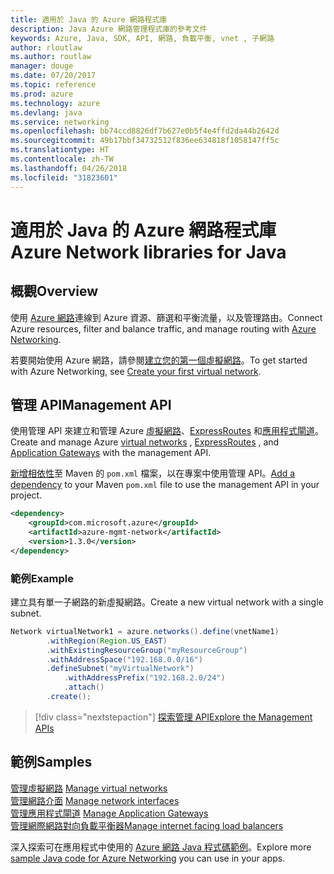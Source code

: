 ```yaml
---
title: 適用於 Java 的 Azure 網路程式庫
description: Java Azure 網路管理程式庫的參考文件
keywords: Azure, Java, SDK, API, 網路, 負載平衡, vnet , 子網路
author: rloutlaw
ms.author: routlaw
manager: douge
ms.date: 07/20/2017
ms.topic: reference
ms.prod: azure
ms.technology: azure
ms.devlang: java
ms.service: networking
ms.openlocfilehash: bb74ccd8826df7b627e0b5f4e4ffd2da44b2642d
ms.sourcegitcommit: 49b17bbf34732512f836ee634818f1058147ff5c
ms.translationtype: HT
ms.contentlocale: zh-TW
ms.lasthandoff: 04/26/2018
ms.locfileid: "31823601"
---
```

# <a name="azure-network-libraries-for-java"></a><span data-ttu-id="87056-104">適用於 Java 的 Azure 網路程式庫</span><span class="sxs-lookup"><span data-stu-id="87056-104">Azure Network libraries for Java</span></span>

## <a name="overview"></a><span data-ttu-id="87056-105">概觀</span><span class="sxs-lookup"><span data-stu-id="87056-105">Overview</span></span>

<span data-ttu-id="87056-106">使用 [Azure 網路](/azure/networking/networking-overview)連線到 Azure 資源、篩選和平衡流量，以及管理路由。</span><span class="sxs-lookup"><span data-stu-id="87056-106">Connect Azure resources, filter and balance traffic, and manage routing with [Azure Networking](/azure/networking/networking-overview).</span></span>

<span data-ttu-id="87056-107">若要開始使用 Azure 網路，請參閱[建立您的第一個虛擬網路](/azure/virtual-network/virtual-network-get-started-vnet-subnet)。</span><span class="sxs-lookup"><span data-stu-id="87056-107">To get started with Azure Networking, see [Create your first virtual network](/azure/virtual-network/virtual-network-get-started-vnet-subnet).</span></span>

## <a name="management-api"></a><span data-ttu-id="87056-108">管理 API</span><span class="sxs-lookup"><span data-stu-id="87056-108">Management API</span></span>

<span data-ttu-id="87056-109">使用管理 API 來建立和管理 Azure [虛擬網路](/azure/virtual-network/virtual-networks-overview)、[ExpressRoutes](/azure/expressroute/) 和[應用程式閘道](/azure/application-gateway/)。</span><span class="sxs-lookup"><span data-stu-id="87056-109">Create and manage Azure [virtual networks](/azure/virtual-network/virtual-networks-overview) , [ExpressRoutes](/azure/expressroute/) , and [Application Gateways](/azure/application-gateway/) with the management API.</span></span>

<span data-ttu-id="87056-110">[新增相依性](https://maven.apache.org/guides/getting-started/index.html#How_do_I_use_external_dependencies)至 Maven 的 `pom.xml` 檔案，以在專案中使用管理 API。</span><span class="sxs-lookup"><span data-stu-id="87056-110">[Add a dependency](https://maven.apache.org/guides/getting-started/index.html#How_do_I_use_external_dependencies) to your Maven `pom.xml` file to use the management API in your project.</span></span>  

```XML
<dependency>
    <groupId>com.microsoft.azure</groupId>
    <artifactId>azure-mgmt-network</artifactId>
    <version>1.3.0</version>
</dependency>
```   

### <a name="example"></a><span data-ttu-id="87056-111">範例</span><span class="sxs-lookup"><span data-stu-id="87056-111">Example</span></span>

<span data-ttu-id="87056-112">建立具有單一子網路的新虛擬網路。</span><span class="sxs-lookup"><span data-stu-id="87056-112">Create a new virtual network with a single subnet.</span></span>

```java
Network virtualNetwork1 = azure.networks().define(vnetName1)
        .withRegion(Region.US_EAST)
        .withExistingResourceGroup("myResourceGroup")
        .withAddressSpace("192.168.0.0/16")
        .defineSubnet("myVirtualNetwork")
            .withAddressPrefix("192.168.2.0/24")
            .attach()
        .create();
```

> [!div class="nextstepaction"]
> [<span data-ttu-id="87056-113">探索管理 API</span><span class="sxs-lookup"><span data-stu-id="87056-113">Explore the Management APIs</span></span>](/java/api/overview/azure/networking/management)

## <a name="samples"></a><span data-ttu-id="87056-114">範例</span><span class="sxs-lookup"><span data-stu-id="87056-114">Samples</span></span>

<span data-ttu-id="87056-115">[管理虛擬網路](https://github.com/Azure-Samples/network-java-manage-virtual-network) </span><span class="sxs-lookup"><span data-stu-id="87056-115">[Manage virtual networks](https://github.com/Azure-Samples/network-java-manage-virtual-network) </span></span>  
<span data-ttu-id="87056-116">[管理網路介面](https://github.com/Azure-Samples/network-java-manage-network-interface) </span><span class="sxs-lookup"><span data-stu-id="87056-116">[Manage network interfaces](https://github.com/Azure-Samples/network-java-manage-network-interface) </span></span>  
<span data-ttu-id="87056-117">[管理應用程式閘道](https://github.com/Azure-Samples/application-gateway-java-manage-simple-application-gateways) </span><span class="sxs-lookup"><span data-stu-id="87056-117">[Manage Application Gateways](https://github.com/Azure-Samples/application-gateway-java-manage-simple-application-gateways) </span></span>  
[<span data-ttu-id="87056-118">管理網際網路對向負載平衡器</span><span class="sxs-lookup"><span data-stu-id="87056-118">Manage internet facing load balancers</span></span>](https://github.com/Azure-Samples/network-java-manage-internet-facing-load-balancers)   

<span data-ttu-id="87056-119">深入探索可在應用程式中使用的 [Azure 網路 Java 程式碼範例](https://azure.microsoft.com/resources/samples/?platform=java&term=network)。</span><span class="sxs-lookup"><span data-stu-id="87056-119">Explore more [sample Java code for Azure Networking](https://azure.microsoft.com/resources/samples/?platform=java&term=network) you can use in your apps.</span></span>
